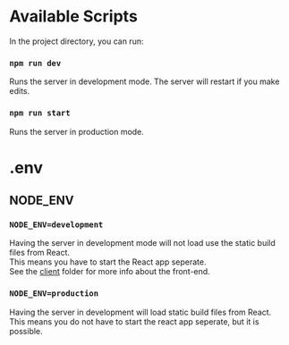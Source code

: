 # Available Scripts

In the project directory, you can run:

### `npm run dev`

Runs the server in development mode. The server will restart if you make edits. <br>

### `npm run start`

Runs the server in production mode. <br>


# .env

## NODE_ENV
### `NODE_ENV=development`
Having the server in development mode will not load use the static build files from React. <br>
This means you have to start the React app seperate. <br>
See the [client](./client) folder for more info about the front-end.

### `NODE_ENV=production`
Having the server in development will load static build files from React. <br>
This means you do not have to start the react app seperate, but it is possible.

